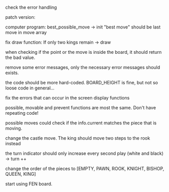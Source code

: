 
check the error handling



patch version:

computer program: best_possible_move -> init "best move" should be last move in move array

fix draw function: If only two kings remain -> draw



when checking if the point or the move is inside the board, it should return the bad value.

remove some error messages, only the necessary error messages should exists.

the code should be more hard-coded. BOARD_HEIGHT is fine, but not so loose code in general...

fix the errors that can occur in the screen display functions



possible, movable and prevent functions are most the same. Don't have repeating code!

possible moves could check if the info.current matches the piece that is moving.



change the castle move. The king should move two steps to the rook instead

the turn indicator should only increase every second play (white and black) -> turn ++

change the order of the pieces to [EMPTY, PAWN, ROOK, KNIGHT, BISHOP, QUEEN, KING]



start using FEN board.
